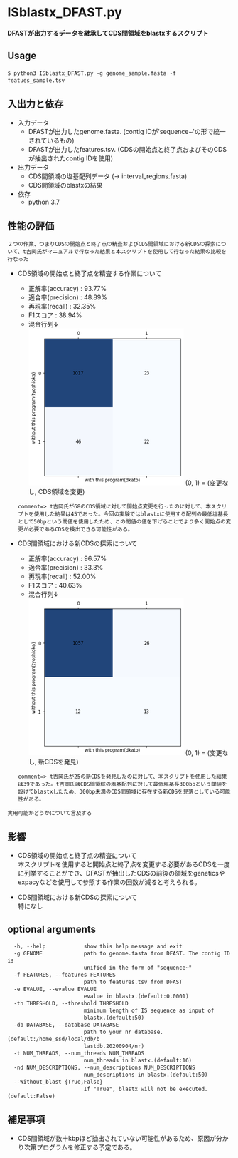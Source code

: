 # ISblastx_DFAST.py
**DFASTが出力するデータを継承してCDS間領域をblastxするスクリプト**
## Usage
```
$ python3 ISblastx_DFAST.py -g genome_sample.fasta -f featues_sample.tsv
```
## 入出力と依存
- 入力データ
  - DFASTが出力したgenome.fasta. (contig IDが'sequence~'の形で統一されているもの)
  - DFASTが出力したfeatures.tsv. (CDSの開始点と終了点およびそのCDSが抽出されたcontig IDを使用)
- 出力データ
  - CDS間領域の塩基配列データ (-> interval_regions.fasta)
  - CDS間領域のblastxの結果
- 依存
  - python 3.7

## 性能の評価
`２つの作業、つまりCDSの開始点と終了点の精査およびCDS間領域における新CDSの探索について、t吉岡氏がマニュアルで行なった結果と本スクリプトを使用して行なった結果の比較を行なった`  

- CDS領域の開始点と終了点を精査する作業について
  - 正解率(accuracy) : 93.77%  
  - 適合率(precision) : 48.89%  
  - 再現率(recall) : 32.35%  
  - F1スコア : 38.94%  
  - 混合行列↓  
![](./images/A_ver2.png)
(0, 1) = (変更なし, CDS領域を変更)  

  ``comment=> t吉岡氏が68のCDS領域に対して開始点変更を行ったのに対して、本スクリプトを使用した結果は45であった。今回の実験ではblastxに使用する配列の最低塩基長として50bpという閾値を使用したため、この閾値の値を下げることでより多く開始点の変更が必要であるCDSを検出できる可能性がある。``  

- CDS間領域における新CDSの探索について
  - 正解率(accuracy) : 96.57%  
  - 適合率(precision) : 33.3%  
  - 再現率(recall) : 52.00%  
  - F1スコア : 40.63%  
  - 混合行列↓  
![](./images/B_ver2.png)
(0, 1) = (変更なし, 新CDSを発見)  

  ``comment=> t吉岡氏が25の新CDSを発見したのに対して、本スクリプトを使用した結果は39であった。t吉岡氏はCDS間領域の塩基配列に対して最低塩基長300bpという閾値を設けてblastxしたため、300bp未満のCDS間領域に存在する新CDSを見落としている可能性がある。``  

``実用可能かどうかについて言及する``

## 影響
- CDS領域の開始点と終了点の精査について  
本スクリプトを使用すると開始点と終了点を変更する必要があるCDSを一度に列挙することができ、DFASTが抽出したCDSの前後の領域をgeneticsやexpacyなどを使用して参照する作業の回数が減ると考えられる。

- CDS間領域における新CDSの探索について  
特になし


## optional arguments
```
  -h, --help            show this help message and exit
  -g GENOME             path to genome.fasta from DFAST. The contig ID is
                        unified in the form of "sequence~"
  -f FEATURES, --features FEATURES
                        path to features.tsv from DFAST
  -e EVALUE, --evalue EVALUE
                        evalue in blastx.(default:0.0001)
  -th THRESHOLD, --threshold THRESHOLD
                        minimum length of IS sequence as input of
                        blastx.(default:50)
  -db DATABASE, --database DATABASE
                        path to your nr database.(default:/home_ssd/local/db/b
                        lastdb.20200904/nr)
  -t NUM_THREADS, --num_threads NUM_THREADS
                        num_threads in blastx.(default:16)
  -nd NUM_DESCRIPTIONS, --num_descriptions NUM_DESCRIPTIONS
                        num_descriptions in blastx.(default:50)
  --Without_blast {True,False}
                        If "True", blastx will not be executed.(default:False)
```

## 補足事項
- CDS間領域が数十kbpほど抽出されていない可能性があるため、原因が分かり次第プログラムを修正する予定である。


